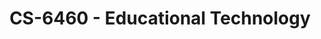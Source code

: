 ---
layout: course
title: CS-6460 - Educational Technology
aliases: EdTech
course_id: CS-6460
permalink: /CS-6460/
avg_difficulty: 2.83
avg_rating: 3.96
avg_workload: 14.19
course_number: 6460
---